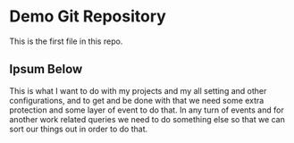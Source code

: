 # Demo Git Repository

This is the first file in this repo.

## Ipsum Below

This is what I want to do with my projects and my all setting and other configurations, and to get and be done with that we need some extra protection and some layer of event to do that.
In any turn of events and for another work related queries we need to do something else so that we can sort our things out in order to do that.